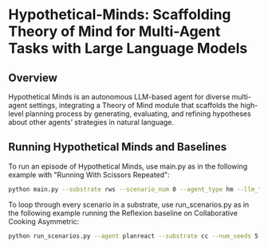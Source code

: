 # Hypothetical-Minds: Scaffolding Theory of Mind for Multi-Agent Tasks with Large Language Models

## Overview
Hypothetical Minds is an autonomous LLM-based agent for diverse multi-agent settings, integrating a Theory of Mind module that scaffolds the high-level planning process by generating, evaluating, and refining hypotheses about other agents’ strategies in natural language.

## Running Hypothetical Minds and Baselines

To run an episode of Hypothetical Minds, use main.py as in the following example with "Running With Scissors Repeated":

```bash
python main.py --substrate rws --scenario_num 0 --agent_type hm --llm_type gpt4
```

To loop through every scenario in a substrate, use run_scenarios.py as in the following example running the Reflexion baseline on Collaborative Cooking Asymmetric:

```bash
python run_scenarios.py --agent planreact --substrate cc --num_seeds 5
```
